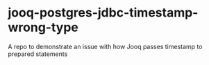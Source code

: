 # jooq-postgres-jdbc-timestamp-wrong-type
A repo to demonstrate an issue with how Jooq passes timestamp to prepared statements
